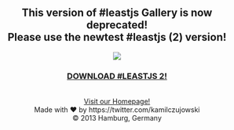 <div align="center" style="text-align: center">

<h2>This version of #leastjs Gallery is now deprecated!
<br />
Please use the newtest #leastjs (2) version!</h2>

<a href="http://leastjs.com" target="_blank">
<img src="http://www.leastjs.com/src/img/least_logo.svg">
</a>
<h3>
<a href="https://github.com/kamilczujowski/least.js-2" style="text-align: center;">DOWNLOAD #LEASTJS 2!</a>
</h3>
<br />
<a href="http://leastjs.com" style="text-align: center;">Visit our Homepage!</a>
<br />
Made with ♥ by https://twitter.com/kamilczujowski
<br /> © 2013 Hamburg, Germany
</div>
